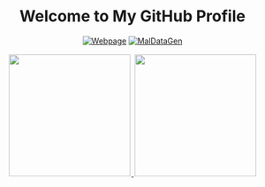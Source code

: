<div align="center">

# Welcome to My GitHub Profile

[![Webpage](https://img.shields.io/badge/Portfolio-Visit%20My%20Webpage-blue?style=for-the-badge&logo=github&logoColor=white)](https://kayua.github.io)
[![MalDataGen](https://img.shields.io/badge/Research-Malware%20Dataset%20Library-red?style=for-the-badge&logo=github&logoColor=white)](https://github.com/SBSeg25/MalDataGen)

</div>

<p align="center">
  <a href="https://github.com/kayua">
    <img height="220em" style="padding: 2px;" src="https://github-readme-stats.vercel.app/api?username=kayua&show_icons=true&theme=default&include_all_commits=true&count_private=true&token=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"/>
    <img height="220em" style="padding: 2px;" src="https://github-readme-stats.vercel.app/api/top-langs/?username=kayua&layout=compact&langs_count=12&theme=default&token=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"/>
  </a>
</p>
